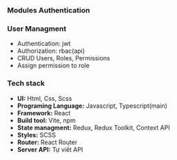 ### Modules Authentication

### User Managment

- Authentication: jwt
- Authorization: rbac(api)
- CRUD Users, Roles, Permissions
- Assign permission to role

### Tech stack

- **UI:** Html, Css, Scss
- **Programing Language:** Javascript, Typescript(main)
- **Framework:** React
- **Build tool:** Vite, npm
- **State managment:** Redux, Redux Toolkit, Context API
- **Styles:** SCSS
- **Router:** React Router
- **Server API:** Tự viết API

